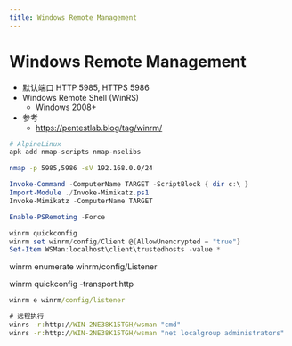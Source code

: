 ```yaml
---
title: Windows Remote Management
---
```


# Windows Remote Management

- 默认端口 HTTP 5985, HTTPS 5986
- Windows Remote Shell (WinRS)
  - Windows 2008+
- 参考
  - https://pentestlab.blog/tag/winrm/

```bash
# AlpineLinux
apk add nmap-scripts nmap-nselibs

nmap -p 5985,5986 -sV 192.168.0.0/24
```

```powershell
Invoke-Command -ComputerName TARGET -ScriptBlock { dir c:\ }
Import-Module ./Invoke-Mimikatz.ps1
Invoke-Mimikatz -ComputerName TARGET

Enable-PSRemoting -Force

winrm quickconfig
winrm set winrm/config/Client @{AllowUnencrypted = "true"}
Set-Item WSMan:localhost\client\trustedhosts -value *
```

winrm enumerate winrm/config/Listener

winrm quickconfig -transport:http

```cmd
winrm e winrm/config/listener

# 远程执行
winrs -r:http://WIN-2NE38K15TGH/wsman "cmd"
winrs -r:http://WIN-2NE38K15TGH/wsman "net localgroup administrators"
```
